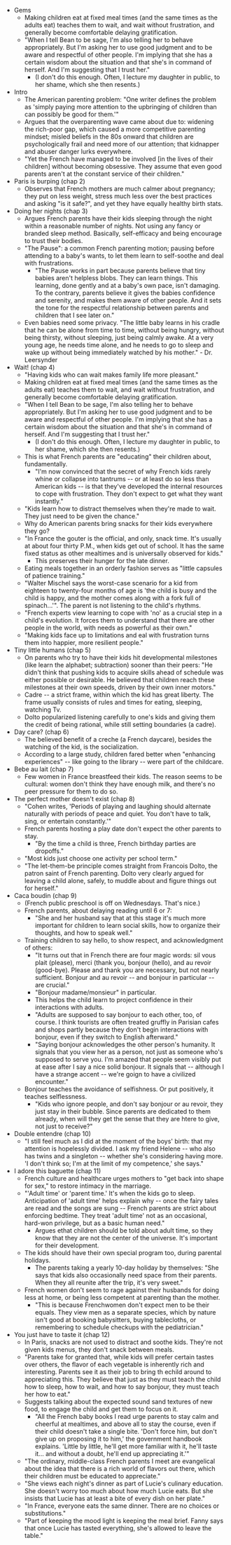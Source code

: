 * Gems
  * Making children eat at fixed meal times (and the same times as the adults eat) teaches them to wait, and
    wait without frustration, and generally become comfortable delaying gratification.
  * "When I tell Bean to be sage, I'm also telling her to behave appropriately. But I'm asking her to use good
    judgment and to be aware and respectful of other people. I'm implying that she has a certain wisdom about
    the situation and that she's in command of herself. And I'm suggesting that I trust her."
    * (I don't do this enough. Often, I lecture my daughter in public, to her shame, which she then resents.)
* Intro
  * The American parenting problem: "One writer defines the problem as 'simply paying more attention to the
    upbringing of children than can possibly be good for them.'"
  * Argues that the overparenting wave came about due to: widening the rich-poor gap, which caused a more
    competitive parenting mindset; misled beliefs in the 80s onward that children are psychologically frail
    and need more of our attention; that kidnapper and abuser danger lurks everywhere.
  * "Yet the French have managed to be involved [in the lives of their children] without becoming obsessive.
    They assume that even good parents aren't at the constant service of their children."
* Paris is burping (chap 2)
  * Observes that French mothers are much calmer about pregnancy; they put on less weight, stress much less
    over the best practices and asking "is it safe?", and yet they have equally healthy birth stats.
* Doing her nights (chap 3)
  * Argues French parents have their kids sleeping through the night within a reasonable number of nights. Not
    using any fancy or branded sleep method. Basically, self-efficacy and being encourage to trust their
    bodies.
  * "The Pause": a common French parenting motion; pausing before attending to a baby's wants, to let them learn
    to self-soothe and deal with frustrations.
    * "The Pause works in part because parents believe that tiny babies aren't helpless blobs. They can learn
      things. This learning, done gently and at a baby's own pace, isn't damaging. To the contrary, parents
      believe it gives the babies confidence and serenity, and makes them aware of other people. And it sets
      the tone for the respectful relationship between parents and children that I see later on."
  * Even babies need some privacy. "The little baby learns in his cradle that he can be alone from time to
    time, without being hungry, without being thirsty, without sleeping, just being calmly awake. At a very
    young age, he needs time alone, and he needs to go to sleep and wake up without being immediately watched
    by his mother." - Dr. Leersynder
* Wait! (chap 4)
  * "Having kids who can wait makes family life more pleasant."
  * Making children eat at fixed meal times (and the same times as the adults eat) teaches them to wait, and
    wait without frustration, and generally become comfortable delaying gratification.
  * "When I tell Bean to be sage, I'm also telling her to behave appropriately. But I'm asking her to use good
    judgment and to be aware and respectful of other people. I'm implying that she has a certain wisdom about
    the situation and that she's in command of herself. And I'm suggesting that I trust her."
    * (I don't do this enough. Often, I lecture my daughter in public, to her shame, which she then resents.)
  * This is what French parents are "educating" their children about, fundamentally.
    * "I'm now convinced that the secret of why French kids rarely whine or collapse into tantrums -- or at
      least do so less than American kids -- is that they've developed the internal resources to cope with
      frustration. They don't expect to get what they want instantly."
  * "Kids learn how to distract themselves when they're made to wait. They just need to be given the chance."
  * Why do American parents bring snacks for their kids everywhere they go?
  * "In France the gouter is the official, and only, snack time. It's usually at about four thirty P.M., when
    kids get out of school. It has the same fixed status as other mealtimes and is universally observed for
    kids."
    * This preserves their hunger for the late dinner.
  * Eating meals together in an orderly fashion serves as "little capsules of patience training."
  * "Walter Mischel says the worst-case scenario for a kid from eighteen to twenty-four months of age is 'the
    child is busy and the child is happy, and the mother comes along with a fork full of spinach...'". The
    parent is not listening to the child's rhythms.
  * "French experts view learning to cope with 'no' as a crucial step in a child's evolution. It forces them
    to understand that there are other people in the world, with needs as powerful as their own."
  * "Making kids face up to limitations and eal with frustration turns them into happier, more resilient
    people."
* Tiny little humans (chap 5)
  * On parents who try to have their kids hit developmental milestones (like learn the alphabet; subtraction)
    sooner than their peers: "He didn't think that pushing kids to acquire skills ahead of schedule was either
    possible or desirable. He believed that children reach these milestones at their own speeds, driven by
    their own inner motors."
  * Cadre -- a strict frame, within which the kid has great liberty. The frame usually consists of rules and
    times for eating, sleeping, watching Tv.
  * Dolto popularized listening carefully to one's kids and giving them the credit of being rational, while
    still setting boundaries (a cadre).
* Day care? (chap 6)
  * The believed benefit of a creche (a French daycare), besides the watching of the kid, is the
    socialization.
  * According to a large study, children fared better when "enhancing experiences" -- like going to the
    library -- were part of the childcare.
* Bebe au lait (chap 7)
  * Few women in France breastfeed their kids. The reason seems to be cultural: women don't think they have
    enough milk, and there's no peer pressure for them to do so.
* The perfect mother doesn't exist (chap 8)
  * "Cohen writes, 'Periods of playing and laughing should alternate naturally with periods of peace and
    quiet. You don't have to talk, sing, or entertain constantly.'"
  * French parents hosting a play date don't expect the other parents to stay.
    * "By the time a child is three, French birthday parties are dropoffs."
  * "Most kids just choose one activity per school term."
  * "The let-them-be principle comes straight from Francois Dolto, the patron saint of French parenting. Dolto
  very clearly argued for leaving a child alone, safely, to muddle about and figure things out for herself."
* Caca boudin (chap 9)
  * (French public preschool is off on Wednesdays. That's nice.)
  * French parents, about delaying reading until 6 or 7:
    * "She and her husband say that at this stage it's much more important for children to learn social
      skills, how to organize their thoughts, and how to speak well."
  * Training children to say hello, to show respect, and acknowledgment of others:
    * "It turns out that in French there are four magic words: sil vous plait (please), merci (thank you,
      bonjour (hello), and au revoir (good-bye). Please and thank you are necessary, but not nearly
      sufficient. Bonjour and au revoir -- and bonjour in particular -- are crucial."
    * "Bonjour madame/monsieur" in particular.
    * This helps the child learn to project confidence in their interactions with adults.
    * "Adults are supposed to say bonjour to each other, too, of course. I think tourists are often treated
      gruffly in Parisian cafes and shops partly because they don't begin interactions with bonjour, even if
      they switch to English afterward."
    * "Saying bonjour acknowledges the other person's humanity. It signals that you view her as a person, not
      just as someone who's supposed to serve you. I'm amazed that people seem visibly put at ease after I say
      a nice solid bonjour. It signals that -- although I have a strange accent -- we're goign to have a
      civilized encounter."
  * Bonjour teaches the avoidance of selfishness. Or put positively, it teaches selflessness.
    * "Kids who ignore people, and don't say bonjour or au revoir, they just stay in their bubble. Since
      parents are dedicated to them already, when will they get the sense that they are htere to give, not
      just to receive?"
* Double entendre (chap 10)
  * "I still feel much as I did at the moment of the boys' birth: that my attention is hopelessly divided. I
    ask my friend Helene -- who also has twins and a singleton -- whether she's considering having more. 'I
    don't think so; I'm at the limit of my competence,' she says."
* I adore this baguette (chap 11)
  * French culture and healthcare urges mothers to "get back into shape for sex," to restore intimacy in the
    marriage.
  * "'Adult time' or 'parent time.' It's when the kids go to sleep. Anticipation of 'adult time' helps explain
    why -- once the fairy tales are read and the songs are sung -- French parents are strict about enforcing
    bedtime. They treat 'adult time' not as an occasional, hard-won privilege, but as a basic human need."
    * Argues ethat children should be told about adult time, so they know that they are not the center of the
      universe. It's important for their development.
  * The kids should have their own special program too, during parental holidays.
    * The parents taking a yearly 10-day holiday by themselves: "She says that kids also occasionally need
      space from their parents. When they all reunite after the trip, it's very sweet."
  * French women don't seem to rage against their husbands for doing less at home, or being less competent at
    parenting than the mother.
    * "This is because Frenchwomen don't expect men to be their equals. They view men as a separate species,
      which by nature isn't good at booking babysitters, buying tablecloths, or remembering to schedule
      checkups with the pediatrician."
* You just have to taste it (chap 12)
  * In Paris, snacks are not used to distract and soothe kids. They're not given kids menus, they don't snack
    between meals.
  * "Parents take for granted that, while kids will prefer certain tastes over others, the flavor of each
    vegetable is inherently rich and interesting. Parents see it as their job to bring th echild around to
    appreciating this. They believe that just as they must teach the child how to sleep, how to wait, and how
    to say bonjour, they must teach her how to eat."
  * Suggests talking about the expected sound sand textures of new food, to engage the child and get them to
    focus on it.
    * "All the French baby books I read urge parents to stay calm and cheerful at mealtimes, and above all to
      stay the course, even if their child doesn't take a single bite. 'Don't force him, but don't give up on
      proposing it to him,' the government handbook explains. 'Little by little, he'll get more familiar with
      it, he'll taste it... and without a doubt, he'll end up appreciating it.'"
  * "The ordinary, middle-class French parents I meet are evangelical about the idea that there is a rich
    world of flavors out there, which their children must be educated to appreciate."
  * "She views each night's dinner as part of Lucie's culinary education. She doesn't worry too much about how
    much Lucie eats. But she insists that Lucie has at least a bite of every dish on her plate."
  * "In France, everyone eats the same dinner. There are no choices or substitutions."
  * "Part of keeping the mood light is keeping the meal brief. Fanny says that once Lucie has tasted
    everything, she's allowed to leave the table."
